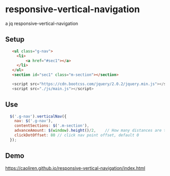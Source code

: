 # responsive-vertical-navigation
a jq responsive-vertical-navigation

## Setup
```html
   <ul class="g-nav">
     <li>
         <a href="#sec1"></a>
     </li>
   </ul>
   <section id="sec1" class="m-section"></section>
```
```javascript
   <script src="https://cdn.bootcss.com/jquery/2.0.2/jquery.min.js"></script>
   <script src="./js/main.js"></script>
```
## Use

```javascript
  $('.g-nav').verticalNav({
    nav: $('.g-nav'),
    contentSections: $('.m-section'),
    advanceAmount: $(window).height()/2,    // How many distances are triggered in 
    clickDotOffset: 80 // click nav point offset, default 0
  });
```
## Demo
   https://caoliren.github.io/responsive-vertical-navigation/index.html
